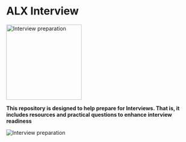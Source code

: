 # ALX Interview
<img src="https://github.com/JO-YE/alx-interview/assets/111038087/61d975b5-f354-48d1-9597-627eb84b747c" alt="Interview preparation" style="width:200px">
<p style="font-size:14px;"><b>This repository is designed to help prepare for Interviews. That is, it includes resources and practical questions to enhance interview readiness</b></p>
<img src="https://github.com/JO-YE/alx-interview/assets/111038087/404e6abd-e75b-48d8-a39e-6ca6f5276b69" alt="Interview preparation" style="float:left;">



